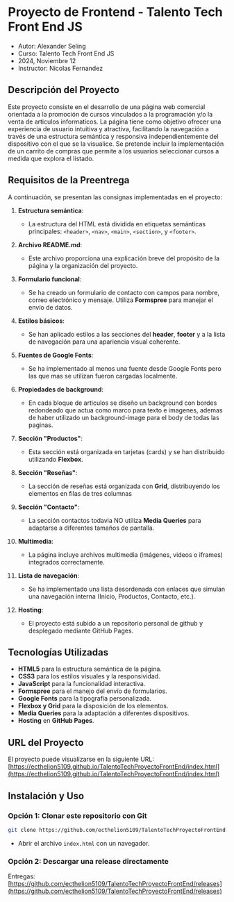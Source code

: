 # Proyecto de Frontend - Talento Tech Front End JS

* Autor: Alexander Seling
* Curso: Talento Tech Front End JS
* 2024, Noviembre 12
* Instructor: Nicolas Fernandez

## Descripción del Proyecto

Este proyecto consiste en el desarrollo de una página web comercial orientada a la promoción de cursos vinculados a la programación y/o la venta de articulos informaticos. La página tiene como objetivo ofrecer una experiencia de usuario intuitiva y atractiva, facilitando la navegación a través de una estructura semántica y responsiva independientemente del dispositivo con el que se la visualice. Se pretende incluir la implementación de un carrito de compras que permite a los usuarios seleccionar cursos a medida que explora el listado.

## Requisitos de la Preentrega

A continuación, se presentan las consignas implementadas en el proyecto:

1. **Estructura semántica**: 
   - La estructura del HTML está dividida en etiquetas semánticas principales: `<header>`, `<nav>`, `<main>`, `<section>`, y `<footer>`.

2. **Archivo README.md**: 
   - Este archivo proporciona una explicación breve del propósito de la página y la organización del proyecto.

3. **Formulario funcional**:
   - Se ha creado un formulario de contacto con campos para nombre, correo electrónico y mensaje. Utiliza **Formspree** para manejar el envío de datos.

4. **Estilos básicos**:
   - Se han aplicado estilos a las secciones del **header**, **footer** y a la lista de navegación para una apariencia visual coherente.

5. **Fuentes de Google Fonts**:
   - Se ha implementado al menos una fuente desde Google Fonts pero las que mas se utilizan fueron cargadas localmente.

6. **Propiedades de background**:
   - En cada bloque de articulos se diseño un background con bordes redondeado que actua como marco para texto e imagenes, ademas de haber utilizado un background-image para el body de todas las paginas.

7. **Sección "Productos"**:
   - Esta sección está organizada en tarjetas (cards) y se han distribuido utilizando **Flexbox**.

8. **Sección "Reseñas"**:
   - La sección de reseñas está organizada con **Grid**, distribuyendo los elementos en filas de tres columnas

9. **Sección "Contacto"**:
   - La sección contactos todavia NO utiliza **Media Queries** para adaptarse a diferentes tamaños de pantalla.

10. **Multimedia**:
    - La página incluye archivos multimedia (imágenes, videos o iframes) integrados correctamente.

11. **Lista de navegación**:
    - Se ha implementado una lista desordenada con enlaces que simulan una navegación interna (Inicio, Productos, Contacto, etc.).

12. **Hosting**:
    - El proyecto está subido a un repositorio personal de github y desplegado mediante GitHub Pages.

## Tecnologías Utilizadas

- **HTML5** para la estructura semántica de la página.
- **CSS3** para los estilos visuales y la responsividad.
- **JavaScript** para la funcionalidad interactiva.
- **Formspree** para el manejo del envío de formularios.
- **Google Fonts** para la tipografía personalizada.
- **Flexbox y Grid** para la disposición de los elementos.
- **Media Queries** para la adaptación a diferentes dispositivos.
- **Hosting** en **GitHub Pages**.

## URL del Proyecto

El proyecto puede visualizarse en la siguiente URL: [https://ecthelion5109.github.io/TalentoTechProyectoFrontEnd/index.html](https://ecthelion5109.github.io/TalentoTechProyectoFrontEnd/index.html)

## Instalación y Uso

### Opción 1: Clonar este repositorio con Git
```bash
git clone https://github.com/ecthelion5109/TalentoTechProyectoFrontEnd.git
```
- Abrir el archivo `index.html` con un navegador.

### Opción 2: Descargar una release directamente
Entregas: [https://github.com/ecthelion5109/TalentoTechProyectoFrontEnd/releases](https://github.com/ecthelion5109/TalentoTechProyectoFrontEnd/releases)

